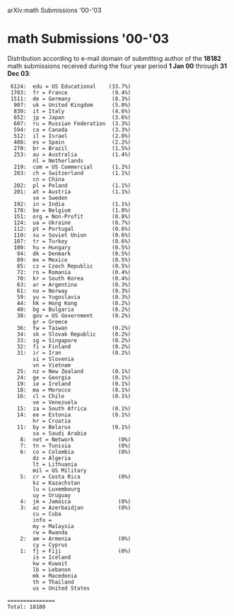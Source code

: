 arXiv:math Submissions '00-'03

math Submissions '00-'03
========================

Distribution according to e-mail domain of submitting author of the
**18182** math submissions received during the four year period **1 Jan
00** through **31 Dec 03**:

     6124:  edu = US Educational    (33.7%)
     1703:  fr = France              (9.4%)
     1511:  de = Germany             (8.3%)
      907:  uk = United Kingdom      (5.0%)
      830:  it = Italy               (4.6%)
      652:  jp = Japan               (3.6%)
      607:  ru = Russian Federation  (3.3%)
      594:  ca = Canada              (3.3%)
      512:  il = Israel              (2.8%)
      408:  es = Spain               (2.2%)
      270:  br = Brazil              (1.5%)
      253:  au = Australia           (1.4%)
            nl = Netherlands
      219:  com = US Commercial      (1.2%)
      203:  ch = Switzerland         (1.1%)
            cn = China
      202:  pl = Poland              (1.1%)
      201:  at = Austria             (1.1%)
            se = Sweden
      192:  in = India               (1.1%)
      178:  be = Belgium             (1.0%)
      151:  org = Non-Profit         (0.8%)
      124:  ua = Ukraine             (0.7%)
      112:  pt = Portugal            (0.6%)
      110:  su = Soviet Union        (0.6%)
      107:  tr = Turkey              (0.6%)
      100:  hu = Hungary             (0.5%)
       94:  dk = Denmark             (0.5%)
       89:  mx = Mexico              (0.5%)
       85:  cz = Czech Republic      (0.5%)
       72:  ro = Romania             (0.4%)
       70:  kr = South Korea         (0.4%)
       63:  ar = Argentina           (0.3%)
       61:  no = Norway              (0.3%)
       59:  yu = Yugoslavia          (0.3%)
       44:  hk = Hong Kong           (0.2%)
       40:  bg = Bulgaria            (0.2%)
       38:  gov = US Government      (0.2%)
            gr = Greece
       36:  tw = Taiwan              (0.2%)
       34:  sk = Slovak Republic     (0.2%)
       33:  sg = Singapore           (0.2%)
       32:  fi = Finland             (0.2%)
       31:  ir = Iran                (0.2%)
            si = Slovenia
            vn = Vietnam
       25:  nz = New Zealand         (0.1%)
       24:  ge = Georgia             (0.1%)
       19:  ie = Ireland             (0.1%)
       18:  ma = Morocco             (0.1%)
       16:  cl = Chile               (0.1%)
            ve = Venezuela
       15:  za = South Africa        (0.1%)
       14:  ee = Estonia             (0.1%)
            hr = Croatia
       11:  by = Belarus             (0.1%)
            sa = Saudi Arabia
        8:  net = Network              (0%)
        7:  tn = Tunisia               (0%)
        6:  co = Colombia              (0%)
            dz = Algeria
            lt = Lithuania
            mil = US Military
        5:  cr = Costa Rica            (0%)
            kz = Kazachstan
            lu = Luxembourg
            uy = Uruguay
        4:  jm = Jamaica               (0%)
        3:  az = Azerbaidjan           (0%)
            cu = Cuba
            info = 
            my = Malaysia
            rw = Rwanda
        2:  am = Armenia               (0%)
            cy = Cyprus
        1:  fj = Fiji                  (0%)
            is = Iceland
            kw = Kuwait
            lb = Lebanon
            mk = Macedonia
            th = Thailand
            us = United States

    ===============
    Total: 18180
